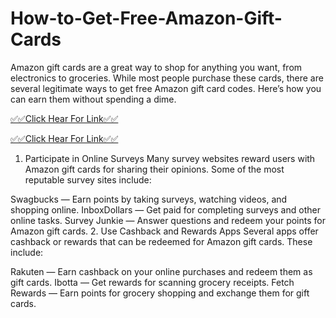 # How-to-Get-Free-Amazon-Gift-Cards


Amazon gift cards are a great way to shop for anything you want, from electronics to groceries. While most people purchase these cards, there are several legitimate ways to get free Amazon gift card codes. Here’s how you can earn them without spending a dime.

[✅✅Click Hear For Link✅✅](https://mkrj.xyz/amo/)

[✅✅Click Hear For Link✅✅](https://mkrj.xyz/amo/)

1. Participate in Online Surveys
Many survey websites reward users with Amazon gift cards for sharing their opinions. Some of the most reputable survey sites include:

Swagbucks — Earn points by taking surveys, watching videos, and shopping online.
InboxDollars — Get paid for completing surveys and other online tasks.
Survey Junkie — Answer questions and redeem your points for Amazon gift cards.
2. Use Cashback and Rewards Apps
Several apps offer cashback or rewards that can be redeemed for Amazon gift cards. These include:

Rakuten — Earn cashback on your online purchases and redeem them as gift cards.
Ibotta — Get rewards for scanning grocery receipts.
Fetch Rewards — Earn points for grocery shopping and exchange them for gift cards.
